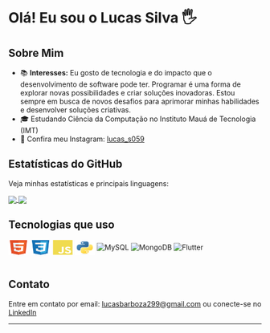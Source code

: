 # Olá! Eu sou o Lucas Silva 🖐️

## Sobre Mim
- 📚 **Interesses:** Eu gosto de tecnologia e do impacto que o desenvolvimento de software pode ter. Programar é uma forma de explorar novas possibilidades e criar soluções inovadoras. Estou sempre em busca de novos desafios para aprimorar minhas habilidades e desenvolver soluções criativas.
- 🎓 Estudando Ciência da Computação no Instituto Mauá de Tecnologia (IMT)
- 📸 Confira meu Instagram: [lucas_s059](https://www.instagram.com/lucas_s059/)

## Estatísticas do GitHub
Veja minhas estatísticas e principais linguagens:

<a href="https://github.com/anuraghazra/github-readme-stats">
  <img height=200 align="center" src="https://github-readme-stats.vercel.app/api?username=LucasS059&theme=radical" />
</a>
<a href="https://github.com/anuraghazra/convoychat">
  <img height=200 align="center" src="https://github-readme-stats.vercel.app/api/top-langs?username=LucasS059&layout=compact&langs_count=8&card_width=320&theme=radical" />
</a>

## Tecnologias que uso
<div style="display: inline_block">
  <img align="center" alt="HTML" height="30" width="40" src="https://raw.githubusercontent.com/devicons/devicon/master/icons/html5/html5-original.svg">
  <img align="center" alt="CSS" height="30" width="40" src="https://raw.githubusercontent.com/devicons/devicon/master/icons/css3/css3-original.svg">
  <img align="center" alt="Js" height="30" width="40" src="https://raw.githubusercontent.com/devicons/devicon/master/icons/javascript/javascript-plain.svg">
  <img align="center" alt="Python" height="30" width="40" src="https://raw.githubusercontent.com/devicons/devicon/master/icons/python/python-original.svg">
  <img align="center" alt="MySQL" height="40" width="40" src="https://cdn.jsdelivr.net/gh/devicons/devicon/icons/mysql/mysql-original-wordmark.svg">
  <img align="center" alt="MongoDB" height="30" width="40" src="https://cdn.jsdelivr.net/gh/devicons/devicon/icons/mongodb/mongodb-original-wordmark.svg">
  <img align="center" alt="Flutter" height="30" width="40" src="https://cdn.jsdelivr.net/gh/devicons/devicon/icons/flutter/flutter-original.svg">
</div><br/>

## Contato
Entre em contato por email: lucasbarboza299@gmail.com ou conecte-se no [LinkedIn](https://www.linkedin.com/in/lucas-silva-barboza-a2568b285/)

--- 
